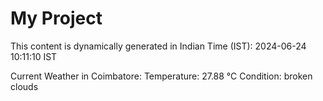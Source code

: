 # My Project

This content is dynamically generated in Indian Time (IST): 2024-06-24 10:11:10 IST


Current Weather in Coimbatore:
Temperature: 27.88 °C
Condition: broken clouds
